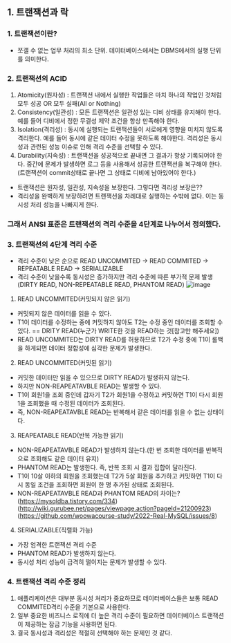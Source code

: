## 1. 트랜잭션과 락
### 1. 트랜잭션이란?
* 쪼갤 수 없는 업무 처리의 최소 단위. 데이터베이스에서는 DBMS에서의 실행 단위를 의미한다.
### 2. 트랜잭션의 ACID 
1. Atomicity(원자성) : 트랜잭션 내에서 실행한 작업들은 마치 하나의 작업인 것처럼 모두 성공 OR 모두 실패(All or Nothing)
2. Consistency(일관성) : 모든 트랜잭션은 일관성 있는 디비 상태를 유지해야 한다. 예를 들어 디비에서 정한 무결성 제약 조건을 항상 만족해야 한다.
3. Isolation(격리성) : 동시에 실행되는 트랜잭션들이 서로에게 영향을 미치지 않도록 격리한다. 예를 들어 동시에 같은 데이터 수정을 못하도록 해야한다. 
격리성은 동시성과 관련된 성능 이슈로 인해 격리 수준을 선택할 수 있다.
4. Durability(지속성) : 트랜잭션을 성공적으로 끝내면 그 결과가 항상 기록되어야 한다. 중간에 문제가 발생하면 로그 등을 사용해서 성공한 트랜잭션을 복구해야 한다.
(트랜잭션이 commit상태로 끝나면 그 상태로 디비에 남아있어야 한다.)
* 트랜잭션은 원자성, 일관성, 지속성을 보장한다. 그렇다면 격리성 보장은??
* 격리성을 완벽하게 보장하려면 트랜잭션을 차례대로 실행하는 수밖에 없다. 이는 동시성 처리 성능을 나빠지게 한다.
### 그래서 ANSI 표준은 트랜잭션의 격리 수준을 4단계로 나누어서 정의했다. 

### 3. 트랜잭션의 4단계 격리 수준
* 격리 수준이 낮은 순으로 READ UNCOMMITED -> READ COMMITED -> REPEATABLE READ -> SERIALIZABLE
* 격리 수준이 낮을수록 동시성은 증가하지만 격리 수준에 따른 부가적 문제 발생(DIRTY READ, NON-REPEATABLE READ, PHANTOM READ)
![image](https://user-images.githubusercontent.com/68958749/185045967-9f4abbab-1843-48b4-81f2-3fc724131ffa.png)
1. READ UNCOMMITED(커밋되지 않은 읽기)
* 커밋되지 않은 데이터를 읽을 수 있다.
* T1이 데이터를 수정하는 중에 커밋하지 않아도 T2는 수정 중인 데이터를 조회할 수 있다. == DRITY READ(누군가 WRITE한 것을 READ하는 것[참고만 해주세요])
* READ UNCOMMITED는 DIRTY READ를 허용하므로 T2가 수정 중에 T1이 롤백을 하게되면 데이터 정합성에 심각한 문제가 발생한다.

2. READ UNCOMMITED(커밋된 읽기)
* 커밋한 데이터만 읽을 수 있으므로 DIRTY READ가 발생하지 않는다.
* 하지만 NON-REAPEATAVBLE READ는 발생할 수 있다. 
* T1이 회원1을 조회 중인데 갑자기 T2가 회원1을 수정하고 커밋하면 T1이 다시 회원1을 조회했을 때 수정된 데이터가 조회된다.
* 즉, NON-REAPEATAVBLE READ는 반복해서 같은 데이터를 읽을 수 없는 상태이다.

3. REAPEATABLE READ(반복 가능한 읽기)
* NON-REAPEATAVBLE READ가 발생하지 않는다.(한 번 조회한 데이터를 반복적으로 조회해도 같은 데이터 유지)
* PHANTOM READ는 발생한다. 즉, 반복 조회 시 결과 집합이 달라진다.
* T1이 10살 이하의 회원을 조회했는데 T2가 5살 회원을 추가하고 커밋하면 T1이 다시 동일 조건을 조회하면 회원이 한 명 추가된 상태로 조회된다.
*  NON-REAPEATAVBLE READ과 PHANTOM READ의 차이는?(https://mysqldba.tistory.com/334)(http://wiki.gurubee.net/pages/viewpage.action?pageId=21200923)
(https://github.com/woowacourse-study/2022-Real-MySQL/issues/8)
4. SERIALIZABLE(직렬화 가능)
* 가장 엄격한 트랜잭션 격리 수준
* PHANTOM READ가 발생하지 않는다.
* 동시성 처리 성능이 급격히 떨이지는 문제가 발생할 수 있다.

### 4. 트랜잭션 격리 수준 정리
1. 애플리케이션은 대부분 동시성 처리가 중요하므로 데이터베이스들은 보통 READ COMMITED격리 수준을 기본으로 사용한다.
2. 일부 중요한 비즈니스 로직에 더 높은 격리 수준이 필요하면 데이터베이스 트랜잭션이 제공하는 잠금 기능을 사용하면 된다.
3. 결국 동시성과 격리성은 적절히 선택해야 하는 문제인 것 같다.
